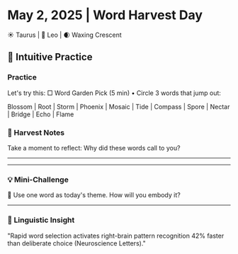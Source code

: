 # May 2, 2025 | Word Harvest Day
☀️ Taurus | 🌙 Leo | 🌒 Waxing Crescent

## 📖 Intuitive Practice

### Practice
Let's try this:
□ Word Garden Pick (5 min)
  • Circle 3 words that jump out:
  
Blossom | Root | Storm | Phoenix | 
Mosaic | Tide | Compass | Spore |
Nectar | Bridge | Echo | Flame

### 📝 Harvest Notes
Take a moment to reflect:
Why did these words call to you?
_______________________
_______________________

### 💡 Mini-Challenge
🌱 Use one word as today's theme. How will you embody it?
_______________________

### 💫 Linguistic Insight
"Rapid word selection activates right-brain pattern recognition 42% faster than deliberate choice (Neuroscience Letters)." 